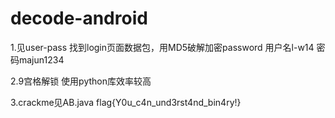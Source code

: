 # decode-android
1.见user-pass  找到login页面数据包，用MD5破解加密password 用户名l-w14 密码majun1234 


2.9宫格解锁
使用python库效率较高

3.crackme见AB.java flag{Y0u_c4n_und3rst4nd_bin4ry!} 
